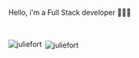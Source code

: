 Hello, i'm a Full Stack developer 👩🏻‍💻

<div display="flex">
<img src="https://upload.wikimedia.org/wikipedia/commons/6/6a/JavaScript-logo.png" height="15" />
<img src="https://upload.wikimedia.org/wikipedia/commons/6/61/HTML5_logo_and_wordmark.svg" height="15" />
<img src="https://upload.wikimedia.org/wikipedia/commons/d/d5/CSS3_logo_and_wordmark.svg" height="15" />
<img src="https://upload.wikimedia.org/wikipedia/commons/9/96/Sass_Logo_Color.svg" height="15" />
<img src="https://upload.wikimedia.org/wikipedia/commons/b/b2/Bootstrap_logo.svg" height="15" />
<img src="https://github.com/juliefort/juliefort/assets/141854188/61c70451-8e44-47ea-953c-7eb111ac734b" height="15" />
<img src="https://upload.wikimedia.org/wikipedia/commons/a/a7/React-icon.svg" height="15" />
<img src="https://upload.wikimedia.org/wikipedia/commons/2/27/PHP-logo.svg" height="15" />
<img src="https://github.com/juliefort/juliefort/assets/141854188/dd7a76c0-02b1-40b1-9256-5a84b481da8d" height="15" />
<img src="https://upload.wikimedia.org/wikipedia/fr/6/62/MySQL.svg" height="15" />
<img src="https://upload.wikimedia.org/wikipedia/commons/e/e0/Git-logo.svg" height="15" />
</div>

<p><img align="left" src="https://github-readme-stats.vercel.app/api/top-langs?username=juliefort&show_icons=true&locale=en&layout=compact" alt="juliefort" /></p>

<p>&nbsp;<img align="center" src="https://github-readme-stats.vercel.app/api?username=juliefort&show_icons=true&locale=en" alt="juliefort" /></p>






